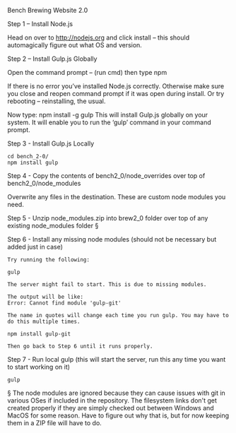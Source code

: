 Bench Brewing Website 2.0

Step 1 – Install Node.js

Head on over to http://nodejs.org and click install – this should automagically figure out what OS and version.

Step 2 – Install Gulp.js Globally

Open the command prompt – (run cmd) then type 
	npm

If there is no  error you’ve installed Node.js correctly. Otherwise make sure you close and reopen command prompt if it was open during install. Or try rebooting – reinstalling, the usual.

Now type:
	npm install -g gulp
This will install Gulp.js globally on your system. It will enable you to run the ‘gulp’ command in your command prompt.

Step 3 - Install Gulp.js Locally

	cd bench_2-0/
	npm install gulp

Step 4 - Copy the contents of bench2_0/node_overrides over top of bench2_0/node_modules

Overwrite any files in the destination. These are custom node modules you need.

Step 5 - Unzip node_modules.zip into brew2_0 folder over top of any existing node_modules folder §

Step 6 - Install any missing node modules (should not be necessary but added just in case)

	Try running the following:

	gulp

	The server might fail to start. This is due to missing modules.

	The output will be like: 
	Error: Cannot find module 'gulp-git'

	The name in quotes will change each time you run gulp. You may have to do this multiple times.

	npm install gulp-git

	Then go back to Step 6 until it runs properly.

Step 7 - Run local gulp (this will start the server, run this any time you want to start working on it)

	gulp

§ The node modules are ignored because they can cause issues with git in various OSes if included in the repository. The filesystem links don't get created properly if they are simply checked out between Windows and MacOS for some reason. Have to figure out why that is, but for now keeping them in a ZIP file will have to do.